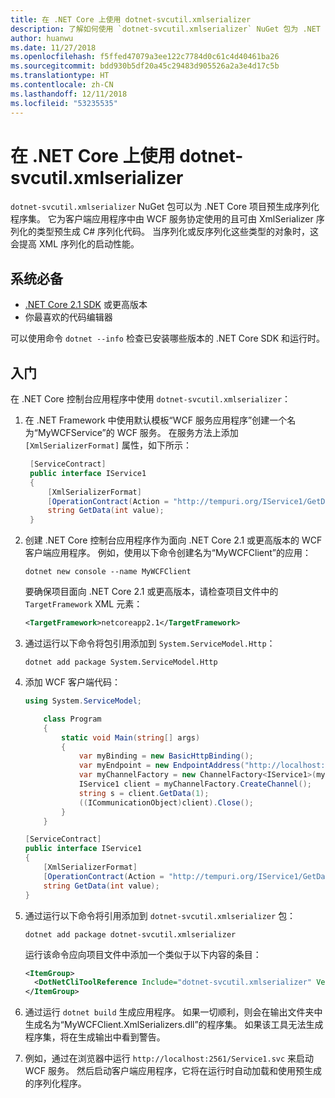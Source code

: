```yaml
---
title: 在 .NET Core 上使用 dotnet-svcutil.xmlserializer
description: 了解如何使用 `dotnet-svcutil.xmlserializer` NuGet 包为 .NET Core 项目预生成序列化程序集。
author: huanwu
ms.date: 11/27/2018
ms.openlocfilehash: f5ffed47079a3ee122c7784d0c61c4d40461ba26
ms.sourcegitcommit: bdd930b5df20a45c29483d905526a2a3e4d17c5b
ms.translationtype: HT
ms.contentlocale: zh-CN
ms.lasthandoff: 12/11/2018
ms.locfileid: "53235535"
---
```

# <a name="using-dotnet-svcutilxmlserializer-on-net-core"></a>在 .NET Core 上使用 dotnet-svcutil.xmlserializer

`dotnet-svcutil.xmlserializer` NuGet 包可以为 .NET Core 项目预生成序列化程序集。 它为客户端应用程序中由 WCF 服务协定使用的且可由 XmlSerializer 序列化的类型预生成 C# 序列化代码。 当序列化或反序列化这些类型的对象时，这会提高 XML 序列化的启动性能。

## <a name="prerequisites"></a>系统必备

* [.NET Core 2.1 SDK](https://www.microsoft.com/net/download) 或更高版本
* 你最喜欢的代码编辑器

可以使用命令 `dotnet --info` 检查已安装哪些版本的 .NET Core SDK 和运行时。

## <a name="getting-started"></a>入门

在 .NET Core 控制台应用程序中使用 `dotnet-svcutil.xmlserializer`：

1. 在 .NET Framework 中使用默认模板“WCF 服务应用程序”创建一个名为“MyWCFService”的 WCF 服务。 在服务方法上添加 `[XmlSerializerFormat]` 属性，如下所示：

   ```csharp
    [ServiceContract]
    public interface IService1
    {
        [XmlSerializerFormat]
        [OperationContract(Action = "http://tempuri.org/IService1/GetData", ReplyAction = "http://tempuri.org/IService1/GetDataResponse")]
        string GetData(int value);
    }
    ```

2. 创建 .NET Core 控制台应用程序作为面向 .NET Core 2.1 或更高版本的 WCF 客户端应用程序。 例如，使用以下命令创建名为“MyWCFClient”的应用：

    ```console
    dotnet new console --name MyWCFClient
    ```

    要确保项目面向 .NET Core 2.1 或更高版本，请检查项目文件中的 `TargetFramework` XML 元素：

    ```xml
    <TargetFramework>netcoreapp2.1</TargetFramework>
    ```

3. 通过运行以下命令将包引用添加到 `System.ServiceModel.Http`：

    ```console
    dotnet add package System.ServiceModel.Http
    ```

4. 添加 WCF 客户端代码：

    ```csharp
    using System.ServiceModel;

        class Program
        {
            static void Main(string[] args)
            {
                var myBinding = new BasicHttpBinding();
                var myEndpoint = new EndpointAddress("http://localhost:2561/Service1.svc"); //Fill your service url here
                var myChannelFactory = new ChannelFactory<IService1>(myBinding, myEndpoint);
                IService1 client = myChannelFactory.CreateChannel();
                string s = client.GetData(1);
                ((ICommunicationObject)client).Close();
            }
        }

    [ServiceContract]
    public interface IService1
    {
        [XmlSerializerFormat]
        [OperationContract(Action = "http://tempuri.org/IService1/GetData", ReplyAction = "http://tempuri.org/IService1/GetDataResponse")]
        string GetData(int value);
    }
    ```

5. 通过运行以下命令将引用添加到 `dotnet-svcutil.xmlserializer` 包：
  
    ```console
    dotnet add package dotnet-svcutil.xmlserializer
    ```

    运行该命令应向项目文件中添加一个类似于以下内容的条目：
  
    ```xml
    <ItemGroup>
      <DotNetCliToolReference Include="dotnet-svcutil.xmlserializer" Version="1.0.0" />
    </ItemGroup>
    ```

6. 通过运行 `dotnet build` 生成应用程序。 如果一切顺利，则会在输出文件夹中生成名为“MyWCFClient.XmlSerializers.dll”的程序集。 如果该工具无法生成程序集，将在生成输出中看到警告。

7. 例如，通过在浏览器中运行 `http://localhost:2561/Service1.svc` 来启动 WCF 服务。 然后启动客户端应用程序，它将在运行时自动加载和使用预生成的序列化程序。